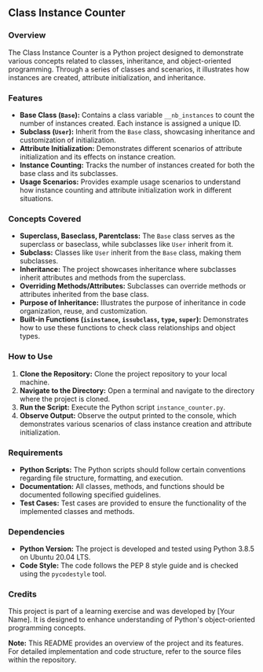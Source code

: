 ## Class Instance Counter

### Overview
The Class Instance Counter is a Python project designed to demonstrate various concepts related to classes, inheritance, and object-oriented programming. Through a series of classes and scenarios, it illustrates how instances are created, attribute initialization, and inheritance.

### Features
- **Base Class (`Base`):** Contains a class variable `__nb_instances` to count the number of instances created. Each instance is assigned a unique ID.
- **Subclass (`User`):** Inherit from the `Base` class, showcasing inheritance and customization of initialization.
- **Attribute Initialization:** Demonstrates different scenarios of attribute initialization and its effects on instance creation.
- **Instance Counting:** Tracks the number of instances created for both the base class and its subclasses.
- **Usage Scenarios:** Provides example usage scenarios to understand how instance counting and attribute initialization work in different situations.

### Concepts Covered
- **Superclass, Baseclass, Parentclass:** The `Base` class serves as the superclass or baseclass, while subclasses like `User` inherit from it.
- **Subclass:** Classes like `User` inherit from the `Base` class, making them subclasses.
- **Inheritance:** The project showcases inheritance where subclasses inherit attributes and methods from the superclass.
- **Overriding Methods/Attributes:** Subclasses can override methods or attributes inherited from the base class.
- **Purpose of Inheritance:** Illustrates the purpose of inheritance in code organization, reuse, and customization.
- **Built-in Functions (`isinstance`, `issubclass`, `type`, `super`):** Demonstrates how to use these functions to check class relationships and object types.

### How to Use
1. **Clone the Repository:** Clone the project repository to your local machine.
2. **Navigate to the Directory:** Open a terminal and navigate to the directory where the project is cloned.
3. **Run the Script:** Execute the Python script `instance_counter.py`.
4. **Observe Output:** Observe the output printed to the console, which demonstrates various scenarios of class instance creation and attribute initialization.

### Requirements
- **Python Scripts:** The Python scripts should follow certain conventions regarding file structure, formatting, and execution.
- **Documentation:** All classes, methods, and functions should be documented following specified guidelines.
- **Test Cases:** Test cases are provided to ensure the functionality of the implemented classes and methods.

### Dependencies
- **Python Version:** The project is developed and tested using Python 3.8.5 on Ubuntu 20.04 LTS.
- **Code Style:** The code follows the PEP 8 style guide and is checked using the `pycodestyle` tool.

### Credits
This project is part of a learning exercise and was developed by [Your Name]. It is designed to enhance understanding of Python's object-oriented programming concepts.

**Note:** This README provides an overview of the project and its features. For detailed implementation and code structure, refer to the source files within the repository.
